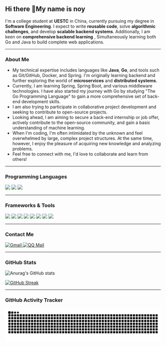 ## Hi there 👋My name is noy

<!--
**noy233/noy233** is a ✨ _special_ ✨ repository because its `README.md` (this file) appears on your GitHub profile.

Here are some ideas to get you started:

- 🔭 I’m currently working on ...
- 🌱 I’m currently learning ...
- 👯 I’m looking to collaborate on ...
- 🤔 I’m looking for help with ...
- 💬 Ask me about ...
- 📫 How to reach me: ...
- 😄 Pronouns: ...
- ⚡ Fun fact: ...
-->

I'm a college student at **UESTC** in China, currently pursuing my degree in **Software Engineering**. I expect to write **reusable code**, solve **algorithmic challenges**, and develop **scalable backend systems**. Additionally, I am keen on **comprehensive backend learning** , Simultaneously learning both Go and Java to build complete web applications.

------

### **About Me**



- My technical expertise includes languages like **Java**, **Go**, and tools such as Git/GitHub, Docker, and Spring. I'm originally learning backend and further exploring the world of **microservices** and **distributed systems**.
- Currently, I am learning Spring, Spring Boot, and various middleware technologies. I have also started my journey with Go by studying "The Go Programming Language" to gain a more comprehensive set of back-end development skills.
- I am also trying to participate in collaborative project development and seeking to contribute to open-source projects.
- Looking ahead, I am aiming to secure a back-end internship or job offer, actively contribute to the open-source community, and gain a basic understanding of machine learning.
- When I'm coding, I'm often intimidated by the unknown and feel overwhelmed by large, complex project structures. At the same time, however, I enjoy the pleasure of acquiring new knowledge and analyzing problems.
- Feel free to connect with me, I'd love to collaborate and learn from others!

------

### **Programming Languages**

<p align="left">
  <img src="https://cdn.jsdelivr.net/gh/devicons/devicon/icons/c/c-plain.svg" width="70"/>
  <img src="https://cdn.jsdelivr.net/gh/devicons/devicon/icons/java/java-original.svg" width="70"/>
  <img src="https://go.dev/blog/go-brand/Go-Logo/PNG/Go-Logo_Blue.png" width="70"/>
</p>


------

### **Frameworks & Tools**

<p align="left">
     <img src="https://cdn.jsdelivr.net/gh/devicons/devicon/icons/spring/spring-original.svg" width="70"/>
  <img src="https://cdn.jsdelivr.net/gh/devicons/devicon/icons/mysql/mysql-original.svg" width="70"/>
  <img src="https://cdn.jsdelivr.net/gh/devicons/devicon/icons/redis/redis-original.svg" width="70"/>
  <img src="https://cdn.jsdelivr.net/gh/devicons/devicon/icons/nginx/nginx-original.svg" width="70"/>
  <img src="https://cdn.jsdelivr.net/gh/devicons/devicon/icons/linux/linux-original.svg" width="70"/>
  <img src="https://cdn.jsdelivr.net/gh/devicons/devicon/icons/git/git-original.svg" width="70"/>
  <img src="https://cdn.jsdelivr.net/gh/devicons/devicon/icons/github/github-original.svg" width="70"/>
  <img src="https://cdn.jsdelivr.net/gh/devicons/devicon/icons/docker/docker-plain.svg" width="70"/>
</p>

------

### **Contact Me**

<a href="mailto:bailey.noy233@Gmail.com">
    <img src="https://img.shields.io/badge/Gmail-D14836?style=for-the-badge&logo=gmail&logoColor=white" alt="Gmail">
</a><a href="mailto:2073474722@qq.com"><img src="https://img.shields.io/badge/QQ_Mail-12B7F5?style=for-the-badge&logo=tencent-qq&logoColor=white" alt="QQ Mail"></a>

------

### **GitHub Stats**

![Anurag's GitHub stats](https://github-readme-stats-8ouxillpy-noy233s-projects.vercel.app/api?username=noy233&count_private=true&show_icons=true)

[![GitHub Streak](https://streak-stats.demolab.com/?user=noy233&hide_border=true)](https://git.io/streak-stats)

------

### **GitHub Activity Tracker**

<picture>
  <source media="(prefers-color-scheme: dark)" srcset="https://raw.githubusercontent.com/noy233/noy233/output/github-snake-dark.svg" />
  <source media="(prefers-color-scheme: light)" srcset="https://raw.githubusercontent.com/noy233/noy233/output/github-snake.svg" />
  <img alt="github-snake" src="https://raw.githubusercontent.com/noy233/noy233/output/github-snake.svg" />
</picture>
